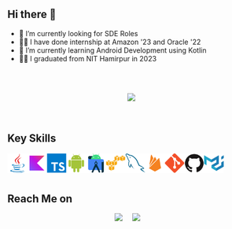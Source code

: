 ## Hi there 👋

- 👀 I’m currently looking for SDE Roles
- 👨‍💻 I have done internship at Amazon '23 and Oracle '22
- 🌱 I’m currently learning Android Development using Kotlin
- 👨‍🎓 I graduated from NIT Hamirpur in 2023

<br>
<br>

<p align ="center" width = "100%">
<img src="https://github-readme-stats.vercel.app/api?username=pawanharariya&&show_icons=true&title_color=ffffff&icon_color=bb2acf&text_color=daf7dc&bg_color=151515">
</p>
<br>

## Key Skills

[<img align = "left" width = "40px" height = "40px" src = "https://github.com/devicons/devicon/blob/master/icons/java/java-original.svg"/>]()
[<img align = "left" width = "40px" height = "40px" src = "https://github.com/devicons/devicon/blob/master/icons/kotlin/kotlin-original.svg"/>]()
[<img align = "left" width = "40px" height = "40px" src = "https://github.com/devicons/devicon/blob/master/icons/typescript/typescript-original.svg"/>]()
[<img align = "left" width = "40px" height = "40px" src = "https://github.com/devicons/devicon/blob/master/icons/android/android-original.svg"/>]()
[<img align = "left" width = "40px" height = "40px" src = "https://github.com/devicons/devicon/blob/master/icons/androidstudio/androidstudio-original.svg"/>]()
[<img align = "left" width = "40px" height = "40px" src = "https://github.com/devicons/devicon/blob/master/icons/amazonwebservices/amazonwebservices-original.svg"/>]()
[<img align = "left" width = "40px" height = "40px" src = "https://github.com/devicons/devicon/blob/master/icons/mysql/mysql-original.svg"/>]()
[<img align = "left" width = "40px" height = "40px" src = "https://github.com/devicons/devicon/blob/master/icons/firebase/firebase-plain.svg"/>]() 
[<img align = "left" width = "40px" height = "40px" src = "https://github.com/devicons/devicon/blob/master/icons/git/git-original.svg"/>]()
[<img align = "left" width = "40px" height = "40px" src = "https://github.com/devicons/devicon/blob/master/icons/github/github-original.svg"/>]()
[<img align = "left" width = "40px" height = "40px" src = "https://github.com/devicons/devicon/blob/master/icons/materialui/materialui-original.svg"/>]()

<br>
<br>
<br>

## Reach Me on
<p align="center">
  <a target="_blank"href="https://www.linkedin.com/in/pawanharariya/"><img src="https://img.shields.io/badge/linkedin-%230077B5.svg?&style=for-the-badge&logo=linkedin&logoColor=white" /></a>&nbsp;&nbsp;&nbsp;&nbsp;
  <a href="mailto:pawanharariya@gmail.com?subject=Hello%20Pawan,%20From%20Github"><img src="https://img.shields.io/badge/gmail-%23D14836.svg?&style=for-the-badge&logo=gmail&logoColor=white" /></a>&nbsp;&nbsp;&nbsp;&nbsp;
</p>

